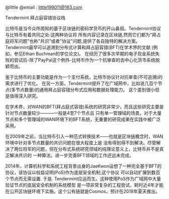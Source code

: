 @little
@email : little199011@163.com

Tendermint 拜占庭容错协议栈


比特币是当今众所周知的基于区块链的密码学货币的开山鼻祖。Tendermint协议与比特币有着共同之处:这两种协议将
所有内容记录在区块链,然而它们都为"拜占庭将军问题"也称"共识"或者"协议"问题,提供了各自独特的解决方案。
Tendermint最早可以追溯到分布式计算和拜占庭容错(BFT)在学术界的文献 (例如，参见Ethan Buchman的学位论文)。
在经历了很多次早期的电子现金系统失败的尝试后-除了PayPal这个例外-比特币作为一个抗审查的去中心化货币系统脱颖而出。



鉴于比特币的主要功能是作为一个支付系统，比特币协议针对抗审查(不可追溯)的需求进行了优化。
在另一方面，Tendermint提升了在广域网中，比如说几百个节点(多节点数量)的通用拜占庭容错分布式应用和数据处理能力。
这个差别很小但是值得深入研究。


在学术界，对WAN的BFT(拜占庭式容错)系统的研究非常少，而且这些研究主要是针对节点数量较少———一般是4至7个节点且
只有单一管理域的场景。对于大量节点和多个管理域的WAN环境下的BFT系统，无重要的研究成果在实践中被广泛采用。


在2009年之前，当比特币引入一种范式转换技术——也就是区块链概念时，WAN环境中针对多节点数量的共识问题在很大程度上是
没有得到得不到解决。尽管解决了两位将军的问题，但在分布式系统研究领域的纯理论意义上，比特币并不是真正解决共识的
一种算法。进一步完善BFT领域的工作还远未完成。


2014年，计算机科学和系统工程背景出身的JaeKwon设想了一种完全基于BFT的协议，该协议以权益证明(PoS)作为底层安全机制,这个协议
可以自动扩展到数百个节点而无需设置. 于是. Tendermint应运而生。这种使用PoS作为广域网中大量验证节点的底层安全机制的系统模型
是一项非常复杂的工程尝试，耗时近4年才能在公开区块链环境下实施。这个公有链就是Cosmos，预计在2018年夏天推出。

